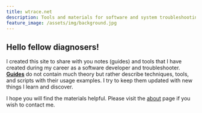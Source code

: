 ```yaml
---
title: wtrace.net
description: Tools and materials for software and system troubleshooting 
feature_image: /assets/img/background.jpg
---
```


## Hello fellow diagnosers!

I created this site to share with you notes (guides) and tools that I have created during my career as a software developer and troubleshooter. [**Guides**](/guides/) do not contain much theory but rather describe techniques, tools, and scripts with their usage examples. I try to keep them updated with new things I learn and discover.

I hope you will find the materials helpful. Please visit the [about](/about/) page if you wish to contact me.

